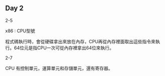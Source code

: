 ## Day 2

2-5

x86 : CPU型號

程式碼執行時，會從硬碟拿出來放在內存，CPU再從內存裡面取出這些指令來執行。64位元是指CPU一次可從內存裡拿出64位來執行。

2-7

CPU 有控制單元，運算單元和存儲單元，還有寄存器。